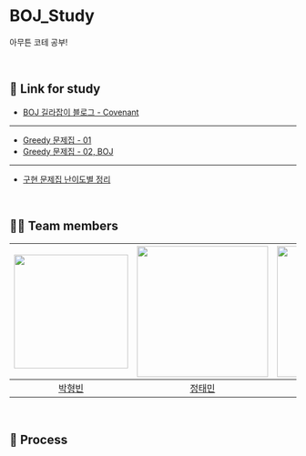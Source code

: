 # BOJ_Study
아무튼 코테 공부!

<br>

## 📝 Link for study 
- [BOJ 길라잡이 블로그 - Covenant](https://covenant.tistory.com/220)
- --------------------------------------------------------------------------------------------------------------------------
- [Greedy 문제집 - 01](https://it-college-diary.tistory.com/entry/21-Greedy-Algorithm%ED%83%90%EC%9A%95%EB%B2%95-%EC%9A%95%EC%8B%AC%EC%9F%81%EC%9D%B4-%EC%95%8C%EA%B3%A0%EB%A6%AC%EC%A6%98-%EA%B0%9C%EB%85%90) 
- [Greedy 문제집 - 02, BOJ](https://www.acmicpc.net/workbook/view/4380)
- ---------------------------------------------------------------------------------------------------------------------------
- [구현 문제집 난이도별 정리](https://mangkyu.tistory.com/181)

<br>

## 🙋‍♂️ Team members
[<img src="https://avatars.githubusercontent.com/u/78654870?v=4" width="200px">](https://github.com/iDolphin99)|[<img src="https://avatars.githubusercontent.com/u/75752289?v=4" width="230px;" alt=""/>](https://github.com/taemin-steve) |[<img src="https://avatars.githubusercontent.com/u/64080938?v=4" width="230px" >](https://github.com/nokcharathae) |[<img src="https://avatars.githubusercontent.com/u/75608078?v=4" width="230" >](https://github.com/donguk071)|[<img src="https://avatars.githubusercontent.com/u/49437396?v=4" width="230" >](https://github.com/Bae-hong-seob)|
|:---:|:---:|:---:|:---:|:---:|
|[박형빈](https://github.com/iDolphin99) |[정태민](https://github.com/taemin-steve) |[최은영](https://github.com/nokcharathae)| [김동욱](https://github.com/donguk071)|[배짱이](https://github.com/Bae-hong-seob)|

<br>

## 🥕 Process
